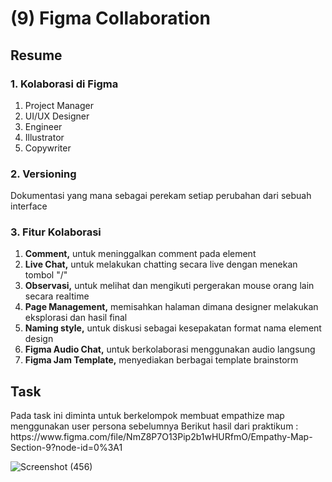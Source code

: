<h1>(9) Figma Collaboration</h1>

<h2>Resume</h2>
<h3>1. Kolaborasi di Figma</h3>
<p>
    <ol>
        <li>Project Manager</li>
        <li>UI/UX Designer</li>
        <li>Engineer</li>
        <li>Illustrator</li>
        <li>Copywriter</li>
    </ol>
</p>
<h3>2. Versioning</h3>
    <p>Dokumentasi yang mana sebagai perekam setiap perubahan dari sebuah interface</p>
<h3>3. Fitur Kolaborasi</h3>
<p>
    <ol>
    <li><strong>Comment,</strong> untuk meninggalkan comment pada element</li>
    <li><strong>Live Chat,</strong> untuk melakukan chatting secara live dengan menekan tombol "/"</li>
    <li><strong>Observasi,</strong> untuk melihat dan mengikuti pergerakan mouse orang lain secara realtime</li>
    <li><strong>Page Management,</strong> memisahkan halaman dimana designer melakukan eksplorasi dan hasil final</li>
    <li><strong>Naming style,</strong> untuk diskusi sebagai kesepakatan format nama element design</li>
    <li><strong>Figma Audio Chat,</strong> untuk berkolaborasi menggunakan audio langsung</li>
    <li><strong>Figma Jam Template,</strong> menyediakan berbagai template brainstorm</li>
    </ol>
</p>

<h2>Task</h2>
<p>
    Pada task ini diminta untuk berkelompok membuat empathize map menggunakan user persona sebelumnya
    Berikut hasil dari praktikum :
    https://www.figma.com/file/NmZ8P7O13Pip2b1wHURfmO/Empathy-Map-Section-9?node-id=0%3A1
</p>

![Screenshot (456)](https://user-images.githubusercontent.com/80687802/157376681-07d08c1d-19d7-4efb-8f2c-6cd9c448ea3c.png)
